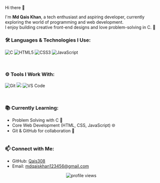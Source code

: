 
<div style="border 2px solid gray>
<h1 align="center">Hi there 👋</h1>

I'm <strong>Md Qais Khan</strong>, a tech enthusiast and aspiring developer, currently exploring the world of programming and web development.  
I enjoy building creative front-end designs and love problem-solving in C. 🌱
<br>


### 🛠 Languages & Technologies I Use:
<p>
  <img src="https://img.icons8.com/color/48/000000/c-programming.png" title="C" />
  <img src="https://img.icons8.com/color/48/000000/html-5.png" title="HTML5" />
  <img src="https://img.icons8.com/color/48/000000/css3.png" title="CSS3" />
  <img src="https://img.icons8.com/color/48/000000/javascript.png" title="JavaScript" />
</p> <br>


### ⚙ Tools I Work With:
<p>
  <img src="https://img.icons8.com/color/48/000000/git.png" title="Git" />
  <img src="https://img.shields.io/badge/GitHub-181717?style=for-the-badge&logo=github&logoColor=white" />
  <img src="https://img.icons8.com/color/48/000000/visual-studio-code-2019.png" title="VS Code" />
</p> <br>



### 📚 Currently Learning:
- Problem Solving with C 🧠  
- Core Web Development (HTML, CSS, JavaScript) 🌐  
- Git & GitHub for collaboration 🔐 <br><br>



### 📫 Connect with Me:
- GitHub: [Qais308](https://github.com/Qais308)
- Email:  mdqaiskhan123456@gmail.com
  

<p align="center">
  <img src="https://komarev.com/ghpvc/?username=Qais308&label=Profile%20views&color=0e75b6&style=flat" alt="profile views" />
</p>

</div>
